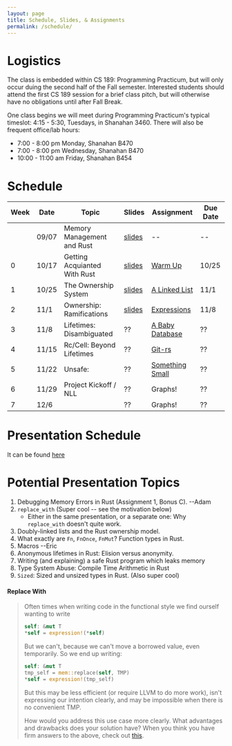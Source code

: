 ```yaml
---
layout: page
title: Schedule, Slides, & Assignments
permalink: /schedule/
---
```


# Logistics

The class is embedded within CS 189: Programming Practicum, but will only occur
duing the second half of the Fall semester. Interested students should attend
the first CS 189 session for a brief class pitch, but will otherwise have no
obligations until after Fall Break.

One class begins we will meet during Programming Practicum's typical timeslot:
4:15 - 5:30, Tuesdays, in Shanahan 3460. There will also be frequent office/lab
hours:

   * 7:00 - 8:00 pm Monday, Shanahan B470
   * 7:00 - 8:00 pm Wednesday, Shanahan B470
   * 10:00 - 11:00 am Friday, Shanahan B454

# Schedule

Week |  Date  | Topic                          | Slides       | Assignment             | Due Date |
-----|--------|--------------------------------|--------------|------------------------|----------|
     | 09/07  | Memory Management and Rust     | [slides][sz] | --                     | --       |
0    | 10/17  | Getting Acquianted With Rust   | [slides][s0] | [Warm Up][hw0]         | 10/25    |
1    | 10/25  | The Ownership System           | [slides][s1] | [A Linked List][hw1]   | 11/1     |
2    | 11/1   | Ownership: Ramifications       | [slides][s2] | [Expressions][hw2]     | 11/8     |
3    | 11/8   | Lifetimes: Disambiguated       | ??           | [A Baby Database][hw3] | ??       |
4    | 11/15  | Rc/Cell: Beyond Lifetimes      | ??           | [Git-rs][hw4]          | ??       |
5    | 11/22  | Unsafe:                        | ??           | [Something Small][hw5] | ??       |
6    | 11/29  | Project Kickoff / NLL          | ??           | Graphs!                | ??       |
7    | 12/6   |                                | ??           | Graphs!                | ??       |

# Presentation Schedule

It can be found [here][prez]

# Potential Presentation Topics

   1. Debugging Memory Errors in Rust (Assignment 1, Bonus C). --Adam
   2. `replace_with` (Super cool -- see the motivation below)
      * Either in the same presentation, or a separate one: Why `replace_with`
        doesn't quite work.
   3. Doubly-linked lists and the Rust ownership model.
   4. What exactly are `Fn`, `FnOnce`, `FnMut`? Function types in Rust.
   5. Macros --Eric
   6. Anonymous lifetimes in Rust: Elision versus anonymity.
   7. Writing (and explaining) a safe Rust program which leaks memory
   8. Type System Abuse: Compile Time Arithmetic in Rust
   9. `Sized`: Sized and unsized types in Rust. (Also super cool)

#### Replace With

> Often times when writing code in the functional style we find ourself wanting
> to write 
>
> ```rust
> self: &mut T
> *self = expression!(*self)
> ```
>
> But we can't, because we can't move a borrowed value, even temporarily. So we
> end up writing:
>
> ```rust
> self: &mut T
> tmp_self = mem::replace(self, TMP)
> *self = expression!(tmp_self)
> ```
>
> But this may be less efficient (or require LLVM to do more work), isn't
> expressing our intention clearly, and may be impossible when there is no
> convenient TMP.
>
> How would you address this use case more clearly. What advantages and
> drawbacks does your solution have? When you think you have firm answers to
> the above, check out [this](https://crates.io/crates/replace-map).


[sz]: http://slides.com/alexozdemir/memory-safety-and-rust
[s0]: /slides/00/
[s1]: /slides/01/
[s2]: /slides/02/
[hw0]: /assignments/wk0/
[hw1]: /assignments/wk1/
[hw2]: /assignments/wk2/
[hw3]: /assignments/wk3/
[hw4]: /assignments/wk4/
[hw5]: https://www.youtube.com/watch?v=dQw4w9WgXcQ
[prez]: https://docs.google.com/spreadsheets/d/1EM6xf0YVGYcrNmU5CVSD_X-I0qlYnCBHO93KauNY_kI/edit?usp=sharing

[troll]: https://www.youtube.com/watch?v=dQw4w9WgXcQ

